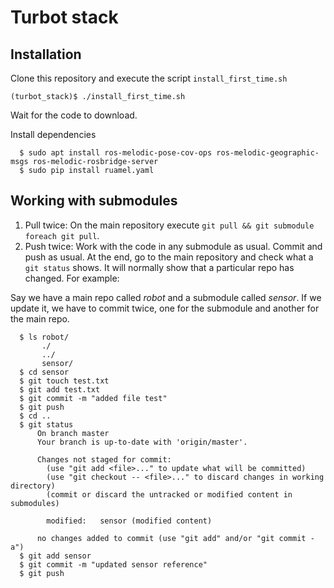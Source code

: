 # Turbot stack

## Installation

Clone this repository and execute the script `install_first_time.sh`

    (turbot_stack)$ ./install_first_time.sh

Wait for the code to download.

Install dependencies

      $ sudo apt install ros-melodic-pose-cov-ops ros-melodic-geographic-msgs ros-melodic-rosbridge-server
      $ sudo pip install ruamel.yaml


## Working with submodules

 1. Pull twice: On the main repository execute `git pull && git submodule foreach git pull`.
 2. Push twice: Work with the code in any submodule as usual. Commit and push as usual. At the end, go to the main repository and check what a `git status` shows. It will normally show that a particular repo has changed. For example:

 Say we have a main repo called *robot* and a submodule called *sensor*. If we update it, we have to commit twice, one for the submodule and another for the main repo.

      $ ls robot/
           ./
           ../
           sensor/
      $ cd sensor
      $ git touch test.txt
      $ git add test.txt
      $ git commit -m "added file test"
      $ git push
      $ cd ..
      $ git status
          On branch master
          Your branch is up-to-date with 'origin/master'.

          Changes not staged for commit:
            (use "git add <file>..." to update what will be committed)
            (use "git checkout -- <file>..." to discard changes in working directory)
            (commit or discard the untracked or modified content in submodules)

            modified:   sensor (modified content)

          no changes added to commit (use "git add" and/or "git commit -a")
      $ git add sensor
      $ git commit -m "updated sensor reference"
      $ git push


